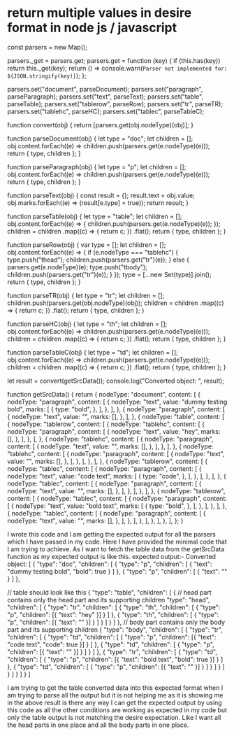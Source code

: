 
# return multiple values in desire format in node js / javascript



const parsers = new Map();

parsers._get = parsers.get;
parsers.get = function (key) {
  if (this.has(key)) return this._get(key);
  return () =>
    console.warn(`Parser not implemented for: ${JSON.stringify(key)}`);
};

parsers.set("document", parseDocument);
parsers.set("paragraph", parseParagraph);
parsers.set("text", parseText);
parsers.set("table", parseTable);
parsers.set("tablerow", parseRow);
parsers.set("tr", parseTR);
parsers.set("tablehc", parseHC);
parsers.set("tablec", parseTableC);

function convert(obj) {
  return [parsers.get(obj.nodeType)(obj)];
}

function parseDocument(obj) {
  let type = "doc";
  let children = [];
  obj.content.forEach((e) => children.push(parsers.get(e.nodeType)(e)));
  return { type, children };
}

function parseParagraph(obj) {
  let type = "p";
  let children = [];
  obj.content.forEach((e) => children.push(parsers.get(e.nodeType)(e)));
  return { type, children };
}

function parseText(obj) {
  const result = {};
  result.text = obj.value;
  obj.marks.forEach((e) => (result[e.type] = true));
  return result;
}

function parseTable(obj) {
  let type = "table";
  let children = [];
  obj.content.forEach((e) => {
    children.push(parsers.get(e.nodeType)(e));
  });
  children = children
    .map((c) => {
      return c;
    })
    .flat();
  return { type, children };
}

function parseRow(obj) {
  var type = [];
  let children = [];
  obj.content.forEach((e) => {
    if (e.nodeType === "tablehc") {
      type.push("thead");
      children.push(parsers.get("tr")(e));
    } else {
      parsers.get(e.nodeType)(e);
      type.push("tbody");
      children.push(parsers.get("tr")(e));
    }
  });
  type = [...new Set(type)].join();
  return { type, children };
}

function parseTR(obj) {
  let type = "tr";
  let children = [];
  children.push(parsers.get(obj.nodeType)(obj));
  children = children
    .map((c) => {
      return c;
    })
    .flat();
  return { type, children };
}

function parseHC(obj) {
  let type = "th";
  let children = [];
  obj.content.forEach((e) => children.push(parsers.get(e.nodeType)(e)));
  children = children
    .map((c) => {
      return c;
    })
    .flat();
  return { type, children };
}

function parseTableC(obj) {
  let type = "td";
  let children = [];
  obj.content.forEach((e) => children.push(parsers.get(e.nodeType)(e)));
  children = children
    .map((c) => {
      return c;
    })
    .flat();
  return { type, children };
}

let result = convert(getSrcData());
console.log("Converted object: ", result);

function getSrcData() {
  return {
    nodeType: "document",
    content: [
      {
        nodeType: "paragraph",
        content: [
          {
            nodeType: "text",
            value: "dummy testing bold",
            marks: [
              {
                type: "bold",
              },
            ],
          },
        ],
      },
      {
        nodeType: "paragraph",
        content: [
          {
            nodeType: "text",
            value: "",
            marks: [],
          },
        ],
      },
      {
        nodeType: "table",
        content: [
          {
            nodeType: "tablerow",
            content: [
              {
                nodeType: "tablehc",
                content: [
                  {
                    nodeType: "paragraph",
                    content: [
                      {
                        nodeType: "text",
                        value: "hey",
                        marks: [],
                      },
                    ],
                  },
                ],
              },
              {
                nodeType: "tablehc",
                content: [
                  {
                    nodeType: "paragraph",
                    content: [
                      {
                        nodeType: "text",
                        value: "",
                        marks: [],
                      },
                    ],
                  },
                ],
              },
              {
                nodeType: "tablehc",
                content: [
                  {
                    nodeType: "paragraph",
                    content: [
                      {
                        nodeType: "text",
                        value: "",
                        marks: [],
                      },
                    ],
                  },
                ],
              },
            ],
          },
          {
            nodeType: "tablerow",
            content: [
              {
                nodeType: "tablec",
                content: [
                  {
                    nodeType: "paragraph",
                    content: [
                      {
                        nodeType: "text",
                        value: "code text",
                        marks: [
                          {
                            type: "code",
                          },
                        ],
                      },
                    ],
                  },
                ],
              },
              {
                nodeType: "tablec",
                content: [
                  {
                    nodeType: "paragraph",
                    content: [
                      {
                        nodeType: "text",
                        value: "",
                        marks: [],
                      },
                    ],
                  },
                ],
              },
            ],
          },
          {
            nodeType: "tablerow",
            content: [
              {
                nodeType: "tablec",
                content: [
                  {
                    nodeType: "paragraph",
                    content: [
                      {
                        nodeType: "text",
                        value: "bold text",
                        marks: [
                          {
                            type: "bold",
                          },
                        ],
                      },
                    ],
                  },
                ],
              },
              {
                nodeType: "tablec",
                content: [
                  {
                    nodeType: "paragraph",
                    content: [
                      {
                        nodeType: "text",
                        value: "",
                        marks: [],
                      },
                    ],
                  },
                ],
              },
            ],
          },
        ],
      },
    ],
  };
}



I wrote this code and I am getting the expected output for all the parsers which I have passed in my code. Here I have provided the minimal code that I am trying to achieve. As I want to fetch the table data from the getSrcData function as my expected output is like this.
expected output:-
Converted object: [
  {
    "type": "doc",
    "children": [
      {
        "type": "p",
        "children": [
          {
            "text": "dummy testing bold",
            "bold": true
          }
        ]
      },
      {
        "type": "p",
        "children": [
          {
            "text": ""
          }
        ]
      },

// table should look like this
      {
        "type": "table",
        "children": [
          {
// head part contains only the head part and its supporting children
            "type": "head",
            "children": [
              {
                "type": "tr",
                "children": [
                  {
                    "type": "th",
                    "children": [
                      {
                        "type": "p",
                        "children": [{ "text": "hey" }]
                      }
                    ]
                  },
                  {
                    "type": "th",
                    "children": [
                      {
                        "type": "p",
                        "children": [{ "text": "" }]
                      }
                    ]
                  }
                ]
              }
            ]
          },
// body part contains only the body part and its supporting children
          {
            "type": "body",
            "children": [
              {
                "type": "tr",
                "children": [
                  {
                    "type": "td",
                    "children": [
                      {
                        "type": "p",
                        "children": [{ "text": "code text", "code": true }]
                      }
                    ]
                  },
                  {
                    "type": "td",
                    "children": [
                      {
                        "type": "p",
                        "children": [{ "text": "" }]
                      }
                    ]
                  }
                ]
              },
              {
                "type": "tr",
                "children": [
                  {
                    "type": "td",
                    "children": [
                      {
                        "type": "p",
                        "children": [{ "text": "bold text", "bold": true }]
                      }
                    ]
                  },
                  {
                    "type": "td",
                    "children": [
                      {
                        "type": "p",
                        "children": [{ "text": "" }]
                      }
                    ]
                  }
                ]
              }
            ]
          }
        ]
      }
    ]
  }
]


I am trying to get the table converted data into this expected format when I am trying to parse all the output but it is not helping me as it is showing me in the above result is there any way I can get the expected output by using this code as all the other conditions are working as expected in my code but only the table output is not matching the desire expectation. Like I want all the head parts in one place and all the body parts in one place.

        